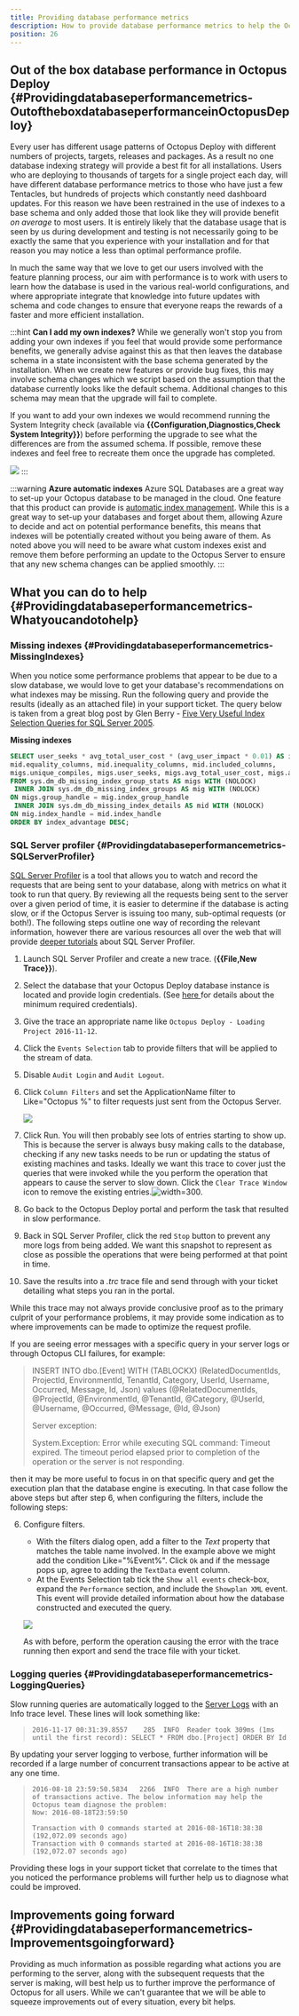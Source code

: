 ```yaml
---
title: Providing database performance metrics
description: How to provide database performance metrics to help the Octopus team resolve issues.
position: 26
---
```


## Out of the box database performance in Octopus Deploy {#Providingdatabaseperformancemetrics-OutoftheboxdatabaseperformanceinOctopusDeploy}

Every user has different usage patterns of Octopus Deploy with different numbers of projects, targets, releases and packages. As a result no one database indexing strategy will provide a best fit for all installations. Users who are deploying to thousands of targets for a single project each day, will have different database performance metrics to those who have just a few Tentacles, but hundreds of projects which constantly need dashboard updates. For this reason we have been restrained in the use of indexes to a base schema and only added those that look like they will provide benefit *on average* to most users. It is entirely likely that the database usage that is seen by us during development and testing is not necessarily going to be exactly the same that you experience with your installation and for that reason you may notice a less than optimal performance profile.

In much the same way that we love to get our users involved with the feature planning process, our aim with performance is to work with users to learn how the database is used in the various real-world configurations, and where appropriate integrate that knowledge into future updates with schema and code changes to ensure that everyone reaps the rewards of a faster and more efficient installation.

:::hint
**Can I add my own indexes?**
While we generally won't stop you from adding your own indexes if you feel that would provide some performance benefits, we generally advise against this as that then leaves the database schema in a state inconsistent with the base schema generated by the installation. When we create new features or provide bug fixes, this may involve schema changes which we script based on the assumption that the database currently looks like the default schema. Additional changes to this schema may mean that the upgrade will fail to complete.

If you want to add your own indexes we would recommend running the System Integrity check (available via **{{Configuration,Diagnostics,Check System Integrity}}**) before performing the upgrade to see what the differences are from the assumed schema. If possible, remove these indexes and feel free to recreate them once the upgrade has completed.

![](images/5865851.png)
:::

:::warning
**Azure automatic indexes**
Azure SQL Databases are a great way to set-up your Octopus database to be managed in the cloud. One feature that this product can provide is [automatic index management](https://docs.microsoft.com/en-us/azure/sql-database/sql-database-advisor-portal). While this is a great way to set-up your databases and forget about them, allowing Azure to decide and act on potential performance benefits, this means that indexes will be potentially created without you being aware of them. As noted above you will need to be aware what custom indexes exist and remove them before performing an update to the Octopus Server to ensure that any new schema changes can be applied smoothly.
:::

## What you can do to help {#Providingdatabaseperformancemetrics-Whatyoucandotohelp}

### Missing indexes {#Providingdatabaseperformancemetrics-MissingIndexes}

When you notice some performance problems that appear to be due to a slow database, we would love to get your database's recommendations on what indexes may be missing. Run the following query and provide the results (ideally as an attached file) in your support ticket. The query below is taken from a great blog post by Glen Berry - [Five Very Useful Index Selection Queries for SQL Server 2005](https://sqlserverperformance.wordpress.com/2007/10/12/five-very-useful-index-selection-queries-for-sql-server-2005/).

**Missing indexes**

```sql
SELECT user_seeks * avg_total_user_cost * (avg_user_impact * 0.01) AS index_advantage, migs.last_user_seek, mid.statement as 'Database.Schema.Table',
mid.equality_columns, mid.inequality_columns, mid.included_columns,
migs.unique_compiles, migs.user_seeks, migs.avg_total_user_cost, migs.avg_user_impact
FROM sys.dm_db_missing_index_group_stats AS migs WITH (NOLOCK)
 INNER JOIN sys.dm_db_missing_index_groups AS mig WITH (NOLOCK)
ON migs.group_handle = mig.index_group_handle
 INNER JOIN sys.dm_db_missing_index_details AS mid WITH (NOLOCK)
ON mig.index_handle = mid.index_handle
ORDER BY index_advantage DESC;
```

### SQL Server profiler {#Providingdatabaseperformancemetrics-SQLServerProfiler}

[SQL Server Profiler](https://msdn.microsoft.com/en-us/library/ms181091) is a tool that allows you to watch and record the requests that are being sent to your database, along with metrics on what it took to run that query. By reviewing all the requests being sent to the server over a given period of time, it is easier to determine if the database is acting slow, or if the Octopus Server is issuing too many, sub-optimal requests (or both!). The following steps outline one way of recording the relevant information, however there are various resources all over the web that will provide [deeper tutorials](https://www.simple-talk.com/sql/performance/how-to-identify-slow-running-queries-with-sql-profiler/) about SQL Server Profiler.

1. Launch SQL Server Profiler and create a new trace. (**{{File,New Trace}}**).
2. Select the database that your Octopus Deploy database instance is located and provide login credentials. (See [here ](https://msdn.microsoft.com/en-us/library/ms187611.aspx)for details about the minimum required credentials).
3. Give the trace an appropriate name like `Octopus Deploy - Loading Project 2016-11-12`.
4. Click the `Events Selection` tab to provide filters that will be applied to the stream of data.
5. Disable `Audit Login` and `Audit Logout`.
6. Click `Column Filters` and set the ApplicationName filter to Like="Octopus %" to filter requests just sent from the Octopus Server.

   ![](images/5865852.png)

7. Click Run. You will then probably see lots of entries starting to show up. This is because the server is always busy making calls to the database, checking if any new tasks needs to be run or updating the status of existing machines and tasks. Ideally we want this trace to cover just the queries that were invoked while the you perform the operation that appears to cause the server to slow down. Click the `Clear Trace Window` icon to remove the existing entries.![](images/5865853.png "width=300").
8. Go back to the Octopus Deploy portal and perform the task that resulted in slow performance.
9. Back in SQL Server Profiler, click the red `Stop` button to prevent any more logs from being added. We want this snapshot to represent as close as possible the operations that were being performed at that point in time.
10. Save the results into a *.trc* trace file and send through with your ticket detailing what steps you ran in the portal.

While this trace may not always provide conclusive proof as to the primary culprit of your performance problems, it may provide some indication as to where improvements can be made to optimize the request profile.

If you are seeing error messages with a specific query in your server logs or through Octopus CLI failures, for example:

> INSERT INTO dbo.[Event] WITH (TABLOCKX) (RelatedDocumentIds, ProjectId, EnvironmentId, TenantId, Category, UserId, Username, Occurred, Message, Id, Json) values (@RelatedDocumentIds, @ProjectId, @EnvironmentId, @TenantId, @Category, @UserId, @Username, @Occurred, @Message, @Id, @Json)
>
> Server exception:
>
> System.Exception: Error while executing SQL command: Timeout expired. The timeout period elapsed prior to completion of the operation or the server is not responding.

then it may be more useful to focus in on that specific query and get the execution plan that the database engine is executing. In that case follow the above steps but after step 6, when configuring the filters, include the following steps:

6. Configure filters.
    * With the filters dialog open, add a filter to the *Text* property that matches the table name involved. In the example above we might add the condition Like="%Event%". Click `Ok` and if the message pops up, agree to adding the `TextData` event column.  
    * At the Events Selection tab tick the `Show all events` check-box, expand the `Performance` section, and include the `Showplan XML` event. This event will provide detailed information about how the database constructed and executed the query.

    ![](images/5865854.png)

    As with before, perform the operation causing the error with the trace running then export and send the trace file with your ticket.

### Logging queries {#Providingdatabaseperformancemetrics-LoggingQueries}

Slow running queries are automatically logged to the [Server Logs](/docs/support/log-files.md) with an Info trace level. These lines will look something like:

> ```
> 2016-11-17 00:31:39.8557    285  INFO  Reader took 309ms (1ms until the first record): SELECT * FROM dbo.[Project] ORDER BY Id
> ```

By updating your server logging to verbose, further information will be recorded if a large number of concurrent transactions appear to be active at any one time.

> ```
> 2016-08-18 23:59:50.5834   2266  INFO  There are a high number of transactions active. The below information may help the Octopus team diagnose the problem:
> Now: 2016-08-18T23:59:50
>
> Transaction with 0 commands started at 2016-08-16T18:38:38 (192,072.09 seconds ago)
> Transaction with 0 commands started at 2016-08-16T18:38:38 (192,072.07 seconds ago)
> ```

Providing these logs in your support ticket that correlate to the times that you noticed the performance problems will further help us to diagnose what could be improved.

## Improvements going forward {#Providingdatabaseperformancemetrics-Improvementsgoingforward}

Providing as much information as possible regarding what actions you are performing to the server, along with the subsequent requests that the server is making, will best help us to further improve the performance of Octopus for all users. While we can't guarantee that we will be able to squeeze improvements out of every situation, every bit helps.
